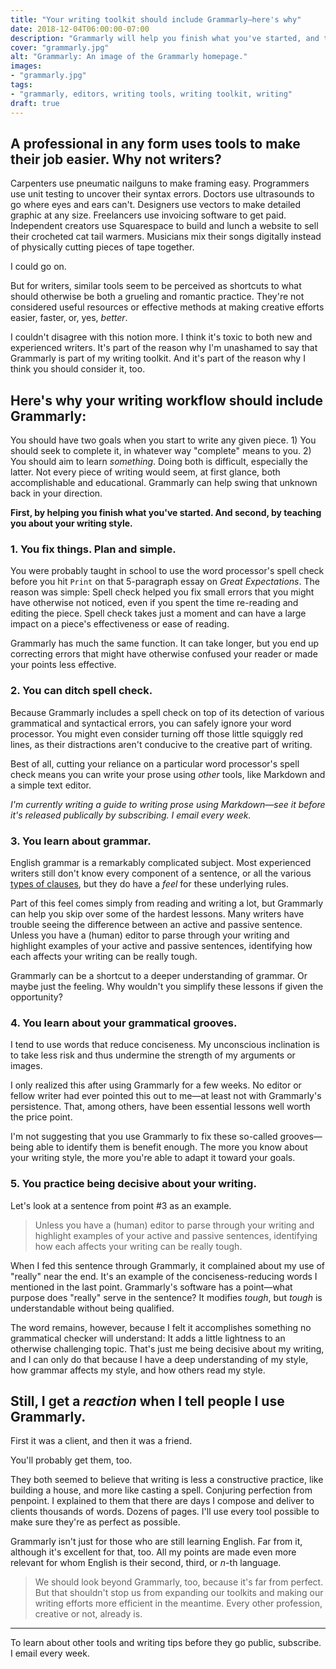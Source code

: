 ```yaml
---
title: "Your writing toolkit should include Grammarly—here's why"
date: 2018-12-04T06:00:00-07:00
description: "Grammarly will help you finish what you've started, and teach you about your own writing along the way."
cover: "grammarly.jpg"
alt: "Grammarly: An image of the Grammarly homepage."
images: 
- "grammarly.jpg"
tags: 
- "grammarly, editors, writing tools, writing toolkit, writing"
draft: true
---
```


## A professional in any form uses tools to make their job easier. Why not writers?

Carpenters use pneumatic nailguns to make framing easy. Programmers use unit testing to uncover their syntax errors. Doctors use ultrasounds to go where eyes and ears can't. Designers use vectors to make detailed graphic at any size. Freelancers use invoicing software to get paid. Independent creators use Squarespace to build and lunch a website to sell their crocheted cat tail warmers. Musicians mix their songs digitally instead of physically cutting pieces of tape together.

I could go on.

But for writers, similar tools seem to be perceived as shortcuts to what should otherwise be both a grueling and romantic practice. They're not considered useful resources or effective methods at making creative efforts easier, faster, or, yes, *better*.

I couldn't disagree with this notion more. I think it's toxic to both new and experienced writers. It's part of the reason why I'm unashamed to say that Grammarly is part of my writing toolkit. And it's part of the reason why I think you should consider it, too.


## Here's why your writing workflow should include Grammarly:

You should have two goals when you start to write any given piece. 1) You should seek to complete it, in whatever way "complete" means to you. 2) You should aim to learn *something*. Doing both is difficult, especially the latter. Not every piece of writing would seem, at first glance, both accomplishable and educational. Grammarly can help swing that unknown back in your direction.

**First, by helping you finish what you've started. And second, by teaching you about your writing style.**


### 1. You fix things. Plan and simple.

You were probably taught in school to use the word processor's spell check before you hit `Print` on that 5-paragraph essay on *Great Expectations*. The reason was simple: Spell check helped you fix small errors that you might have otherwise not noticed, even if you spent the time re-reading and editing the piece. Spell check takes just a moment and can have a large impact on a piece's effectiveness or ease of reading.

Grammarly has much the same function. It can take longer, but you end up correcting errors that might have otherwise confused your reader or made your points less effective.


### 2. You can ditch spell check.

Because Grammarly includes a spell check on top of its detection of various grammatical and syntactical errors, you can safely ignore your word processor. You might even consider turning off those little squiggly red lines, as their distractions aren't conducive to the creative part of writing.

Best of all, cutting your reliance on a particular word processor's spell check means you can write your prose using *other* tools, like Markdown and a simple text editor.

*I'm currently writing a guide to writing prose using Markdown—see it before it's released publically by subscribing. I email every week.*


### 3. You learn about grammar.

English grammar is a remarkably complicated subject. Most experienced writers still don't know every component of a sentence, or all the various [types of clauses](https://en.wikipedia.org/wiki/Clause), but they do have a *feel* for these underlying rules.

Part of this feel comes simply from reading and writing a lot, but Grammarly can help you skip over some of the hardest lessons. Many writers have trouble seeing the difference between an active and passive sentence. Unless you have a (human) editor to parse through your writing and highlight examples of your active and passive sentences, identifying how each affects your writing can be really tough.

Grammarly can be a shortcut to a deeper understanding of grammar. Or maybe just the feeling. Why wouldn't you simplify these lessons if given the opportunity?


### 4. You learn about your grammatical grooves.

I tend to use words that reduce conciseness. My unconscious inclination is to take less risk and thus undermine the strength of my arguments or images.

I only realized this after using Grammarly for a few weeks. No editor or fellow writer had ever pointed this out to me—at least not with Grammarly's persistence. That, among others, have been essential lessons well worth the price point.

I'm not suggesting that you use Grammarly to fix these so-called grooves—being able to identify them is benefit enough. The more you know about your writing style, the more you're able to adapt it toward your goals.


### 5. You practice being decisive about your writing.

Let's look at a sentence from point #3 as an example.

> Unless you have a (human) editor to parse through your writing and highlight examples of your active and passive sentences, identifying how each affects your writing can be really tough.

When I fed this sentence through Grammarly, it complained about my use of "really" near the end. It's an example of the conciseness-reducing words I mentioned in the last point. Grammarly's software has a point—what purpose does "really" serve in the sentence? It modifies *tough*, but *tough* is understandable without being qualified.

The word remains, however, because I felt it accomplishes something no grammatical checker will understand: It adds a little lightness to an otherwise challenging topic. That's just me being decisive about my writing, and I can only do that because I have a deep understanding of my style, how grammar affects my style, and how others read my style.


## Still, I get a *reaction* when I tell people I use Grammarly.

First it was a client, and then it was a friend.

You'll probably get them, too.

They both seemed to believe that writing is less a constructive practice, like building a house, and more like casting a spell. Conjuring perfection from penpoint. I explained to them that there are days I compose and deliver to clients thousands of words. Dozens of pages. I'll use every tool possible to make sure they're as perfect as possible.

Grammarly isn't just for those who are still learning English. Far from it, although it's excellent for that, too. All my points are made even more relevant for whom English is their second, third, or *n*-th language.

> We should look beyond Grammarly, too, because it's far from perfect. But that shouldn't stop us from expanding our toolkits and making our writing efforts more efficient in the meantime. Every other profession, creative or not, already is.

---

To learn about other tools and writing tips before they go public, subscribe. I email every week.